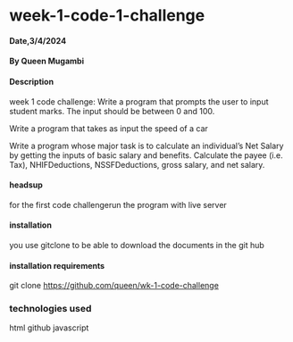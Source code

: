 # week-1-code-1-challenge
####  Date,3/4/2024
#### By Queen Mugambi
#### Description
week 1 code challenge:
Write a program that prompts the user to input student marks. The input should be between 0 and 100.

Write a program that takes as input the speed of a car

Write a program whose major task is to calculate an individual’s Net Salary by getting the inputs of basic salary and benefits. Calculate the payee (i.e. Tax), NHIFDeductions, NSSFDeductions, gross salary, and net salary. 

#### headsup
for the first code challengerun the program with live server
#### installation
you use gitclone to be able to download the documents in the git hub
#### installation requirements
git clone https://github.com/queen/wk-1-code-challenge



### technologies used
html
github
javascript